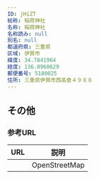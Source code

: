 ```yaml
---
ID: jHiZT
総称: 稲荷神社
名称: 稲荷神社
名称読み: null
別名: null
都道府県: 三重県
区域: 伊賀市
緯度: 34.7841964
経度: 136.0960629
郵便番号: 5180025
住所: 三重県伊賀市西高倉４９８８
---
```


## その他

### 参考URL

| URL | 説明          |
| --- | ------------- |
|     | OpenStreetMap |
